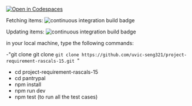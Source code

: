 [![Open in Codespaces](https://classroom.github.com/assets/launch-codespace-f4981d0f882b2a3f0472912d15f9806d57e124e0fc890972558857b51b24a6f9.svg)](https://classroom.github.com/open-in-codespaces?assignment_repo_id=9789475)

Fetching items: ![continuous integration build badge](https://github.com/uvic-seng321/project-requirement-rascals-15/actions/workflows/npm-gulp.yml/badge.svg?branch=fetchItem)

Updating items: ![continuous integration build badge](https://github.com/uvic-seng321/project-requirement-rascals-15/actions/workflows/test.yml/badge.svg?branch=updateItem)

in your local machine, type the following commands:

-"git clone git clone ```git clone https://github.com/uvic-seng321/project-requirement-rascals-15.git ```"
- cd project-requirement-rascals-15
- cd pantrypal
- npm install
- npm run dev
- npm test (to run all the test cases)
